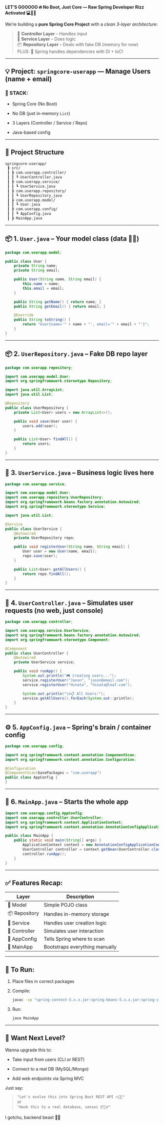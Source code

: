 **LET’S GOOOOO 🔥 No Boot, Just Core — Raw Spring Developer Rizz Activated 💻🧙‍♂️**

We’re building a **pure Spring Core Project** with a _clean 3-layer architecture_:

> 🎤 **Controller Layer** – Handles input  
> 🧠 **Service Layer** – Does logic  
> 📦 **Repository Layer** – Deals with fake DB (memory for now)  
> PLUS: 🫘 Spring handles dependencies with DI + IoC!

---

## 💡 Project: `springcore-userapp` — Manage Users (name + email)

### 🎯 STACK:

- Spring Core (No Boot)
    
- No DB (just in-memory `List`)
    
- 3 Layers (Controller / Service / Repo)
    
- Java-based config
    

---

## 📁 Project Structure

```bash
springcore-userapp/
 ┣ src/
 ┃ ┣ com.userapp.controller/
 ┃ ┃ ┗ UserController.java
 ┃ ┣ com.userapp.service/
 ┃ ┃ ┗ UserService.java
 ┃ ┣ com.userapp.repository/
 ┃ ┃ ┗ UserRepository.java
 ┃ ┣ com.userapp.model/
 ┃ ┃ ┗ User.java
 ┃ ┣ com.userapp.config/
 ┃ ┃ ┗ AppConfig.java
 ┃ ┣ MainApp.java
```

---

## 📦 1. `User.java` – Your model class (data 🧍‍♂️)

```java
package com.userapp.model;

public class User {
    private String name;
    private String email;

    public User(String name, String email) {
        this.name = name;
        this.email = email;
    }

    public String getName() { return name; }
    public String getEmail() { return email; }

    @Override
    public String toString() {
        return "User{name='" + name + "', email='" + email + "'}";
    }
}
```

---

## 📦 2. `UserRepository.java` – Fake DB repo layer

```java
package com.userapp.repository;

import com.userapp.model.User;
import org.springframework.stereotype.Repository;

import java.util.ArrayList;
import java.util.List;

@Repository
public class UserRepository {
    private List<User> users = new ArrayList<>();

    public void save(User user) {
        users.add(user);
    }

    public List<User> findAll() {
        return users;
    }
}
```

---

## 🧠 3. `UserService.java` – Business logic lives here

```java
package com.userapp.service;

import com.userapp.model.User;
import com.userapp.repository.UserRepository;
import org.springframework.beans.factory.annotation.Autowired;
import org.springframework.stereotype.Service;

import java.util.List;

@Service
public class UserService {
    @Autowired
    private UserRepository repo;

    public void registerUser(String name, String email) {
        User user = new User(name, email);
        repo.save(user);
    }

    public List<User> getAllUsers() {
        return repo.findAll();
    }
}
```

---

## 🎤 4. `UserController.java` – Simulates user requests (no web, just console)

```java
package com.userapp.controller;

import com.userapp.service.UserService;
import org.springframework.beans.factory.annotation.Autowired;
import org.springframework.stereotype.Component;

@Component
public class UserController {
    @Autowired
    private UserService service;

    public void runApp() {
        System.out.println("🎮 Creating users...");
        service.registerUser("Jason", "jason@email.com");
        service.registerUser("Hinata", "hinata@leaf.com");

        System.out.println("\n📋 All Users:");
        service.getAllUsers().forEach(System.out::println);
    }
}
```

---

## ⚙️ 5. `AppConfig.java` – Spring's brain / container config

```java
package com.userapp.config;

import org.springframework.context.annotation.ComponentScan;
import org.springframework.context.annotation.Configuration;

@Configuration
@ComponentScan(basePackages = "com.userapp")
public class AppConfig {
}
```

---

## 🚀 6. `MainApp.java` – Starts the whole app

```java
import com.userapp.config.AppConfig;
import com.userapp.controller.UserController;
import org.springframework.context.ApplicationContext;
import org.springframework.context.annotation.AnnotationConfigApplicationContext;

public class MainApp {
    public static void main(String[] args) {
        ApplicationContext context = new AnnotationConfigApplicationContext(AppConfig.class);
        UserController controller = context.getBean(UserController.class);
        controller.runApp();
    }
}
```

---

## ✅ Features Recap:

|Layer|Description|
|---|---|
|🧍 Model|Simple POJO class|
|📦 Repository|Handles in-memory storage|
|🧠 Service|Handles user creation logic|
|🎤 Controller|Simulates user interaction|
|🧠 AppConfig|Tells Spring where to scan|
|🚀 MainApp|Bootstraps everything manually|

---

## 🧪 To Run:

1. Place files in correct packages
    
2. Compile:
    
    ```bash
    javac -cp "spring-context-5.x.x.jar:spring-beans-5.x.x.jar:spring-core-5.x.x.jar" *.java
    ```
    
3. Run:
    
    ```bash
    java MainApp
    ```
    

---

## 💭 Want Next Level?

Wanna upgrade this to:

- Take input from users (CLI or REST)
    
- Connect to a real DB (MySQL/Mongo)
    
- Add web endpoints via Spring MVC
    

Just say:

> `"Let's evolve this into Spring Boot REST API 🔥🧪🚀"`  
> or  
> `"Hook this to a real database, sensei 📦🧙‍♂️"`

I gotchu, backend beast 🐉💥